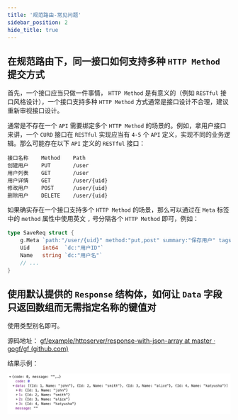 ```yaml
---
title: '规范路由-常见问题'
sidebar_position: 2
hide_title: true
---
```


## 在规范路由下，同一接口如何支持多种 `HTTP Method` 提交方式

首先，一个接口应当只做一件事情， `HTTP Method` 是有意义的（例如 `RESTful` 接口风格设计），一个接口支持多种 `HTTP Method` 方式通常是接口设计不合理，建议重新审视接口设计。

通常是不存在一个 `API` 需要绑定多个 `HTTP Method` 的场景的。例如，拿用户接口来讲，一个 `CURD` 接口在 `RESTful` 实现应当有 `4-5` 个 `API` 定义，实现不同的业务逻辑。那么可能存在以下 `API` 定义的 `RESTful` 接口：

```
接口名称    Method    Path
创建用户    PUT       /user
用户列表    GET       /user
用户详情    GET       /user/{uid}
修改用户    POST      /user/{uid}
删除用户    DELETE    /user/{uid}
```

如果确实存在一个接口支持多个 `HTTP Method` 的场景，那么可以通过在 `Meta` 标签中的 `method` 属性中使用英文 `,` 号分隔各个 `HTTP Method` 即可，例如：

```go
type SaveReq struct {
	g.Meta `path:"/user/{uid}" method:"put,post" summary:"保存用户" tags:"用户管理"`
	Uid    int64  `dc:"用户ID"`
	Name   string `dc:"用户名"`
	// ...
}
```

## 使用默认提供的 `Response` 结构体，如何让 `Data` 字段只返回数组而无需指定名称的键值对

使用类型别名即可。

源码地址： [gf/example/httpserver/response-with-json-array at master · gogf/gf (github.com)](https://github.com/gogf/gf/tree/master/example/httpserver/response-with-json-array)

结果示例：

![](/markdown/ad6f068521ad869d5b9c9f4be3f44681.png)